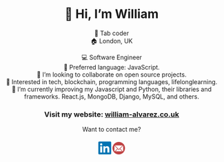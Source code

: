 <div align="center">
  
# 👋 Hi, I’m William

</div>

<div align="center">
🎹 Tab coder</br>
🏠 London, UK</br>

  💻 Software Engineer</br>
🤖 Preferred language: JavaScript.</br>
💞️ I’m looking to collaborate on open source projects.</br>
👀 Interested in tech, blockchain, programming languages, lifelonglearning.</br>
🌱 I’m currently improving my Javascript and Python, their libraries and frameworks. React.js, MongoDB, Django, MySQL, and others.</br>

</div>
<div align="center">
  
### Visit my website: <a href="https://william-alvarez.co.uk/">william-alvarez.co.uk</a>

Want to contact me?
  
</div>

####
<p align="center">
<a href="https://www.linkedin.com/in/williamalvarez92/" target="_blank"><img src="/Linkedin.png" alt="Linkedin" width="30"></a>
  <a href="mailto:williamalvarez672@gmail.com" target="_blank"><img src="/575009.png" alt="Email" width="29"></a>
</p>
</p>


